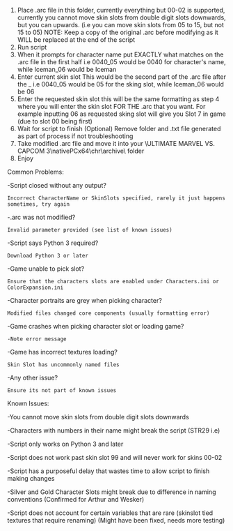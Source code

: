 1. Place .arc file in this folder, currently everything but 00-02 is supported, currently you cannot move skin slots from double digit slots downwards, but you can upwards. (i.e you can move skin slots from 05 to 15, but not 15 to 05)
NOTE: Keep a copy of the original .arc before modifying as it WILL be replaced at the end of the script
2. Run script
3. When it prompts for character name put EXACTLY what matches on the .arc file in the first half i.e 0040_05 would be 0040 for character's name, while Iceman_06 would be Iceman
4. Enter current skin slot This would be the second part of the .arc file after the _ i.e 0040_05 would be 05 for the sking slot, while Iceman_06 would be 06
5. Enter the requested skin slot this will be the same formatting as step 4 where you will enter the skin slot FOR THE .arc that you want. For example inputting 06 as requested sking slot will give you Slot 7 in game (due to slot 00 being first)
6. Wait for script to finish
(Optional) Remove folder and .txt file generated as part of process if not troubleshooting
7. Take modified .arc file and move it into your \ULTIMATE MARVEL VS. CAPCOM 3\nativePCx64\chr\archive\ folder
8. Enjoy

Common Problems:

-Script closed without any output?

	Incorrect CharacterName or SkinSlots specified, rarely it just happens sometimes, try again
 
-.arc was not modified?

	Invalid parameter provided (see list of known issues)
 
-Script says Python 3 required?

	Download Python 3 or later
 
-Game unable to pick slot?

	Ensure that the characters slots are enabled under Characters.ini or ColorExpansion.ini
 
-Character portraits are grey when picking character?

	Modified files changed core components (usually formatting error)
 
-Game crashes when picking character slot or loading game?

	-Note error message
 
-Game has incorrect textures loading?

	Skin Slot has uncommonly named files
 
-Any other issue?

	Ensure its not part of known issues
 

Known Issues:

-You cannot move skin slots from double digit slots downwards

-Characters with numbers in their name might break the script (STR29 i.e)

-Script only works on Python 3 and later

-Script does not work past skin slot 99 and will never work for skins 00-02

-Script has a purposeful delay that wastes time to allow script to finish making changes

-Silver and Gold Character Slots might break due to difference in naming conventions (Confirmed for Arthur and Wesker)

-Script does not account for certain variables that are rare (skinslot tied textures that require renaming) (Might have been fixed, needs more testing)
